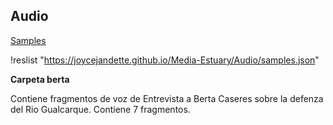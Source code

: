 ## Audio

[Samples](samples.json)

!reslist "https://joycejandette.github.io/Media-Estuary/Audio/samples.json"

**Carpeta berta**

Contiene fragmentos de voz de Entrevista a Berta Caseres sobre la defenza del Rio Gualcarque.
Contiene 7 fragmentos.


